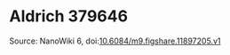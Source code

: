 <a name="material" />

# Aldrich 379646
<script type="application/ld+json">
  {
    "@context": "https://schema.org/",
    "@type": "ChemicalSubstance",
    "@id": "https://egonw.github.io/nanowiki/nanowiki414.html#material",
    "http://purl.org/dc/terms/conformsTo":
      {
        "@type": "CreativeWork",
        "@id": "https://bioschemas.org/profiles/ChemicalSubstance/0.4-RELEASE/"
      },
    "identfier": "414",
    "name": "Aldrich 379646",
    "url": "https://egonw.github.io/nanowiki/nanowiki414.html#material",
    "sameAs": "http://127.0.0.1/mediawiki/index.php/Special:URIResolver/Aldrich_379646"
  }
</script>




Source: NanoWiki 6, doi:[10.6084/m9.figshare.11897205.v1](https://doi.org/10.6084/m9.figshare.11897205.v1)
